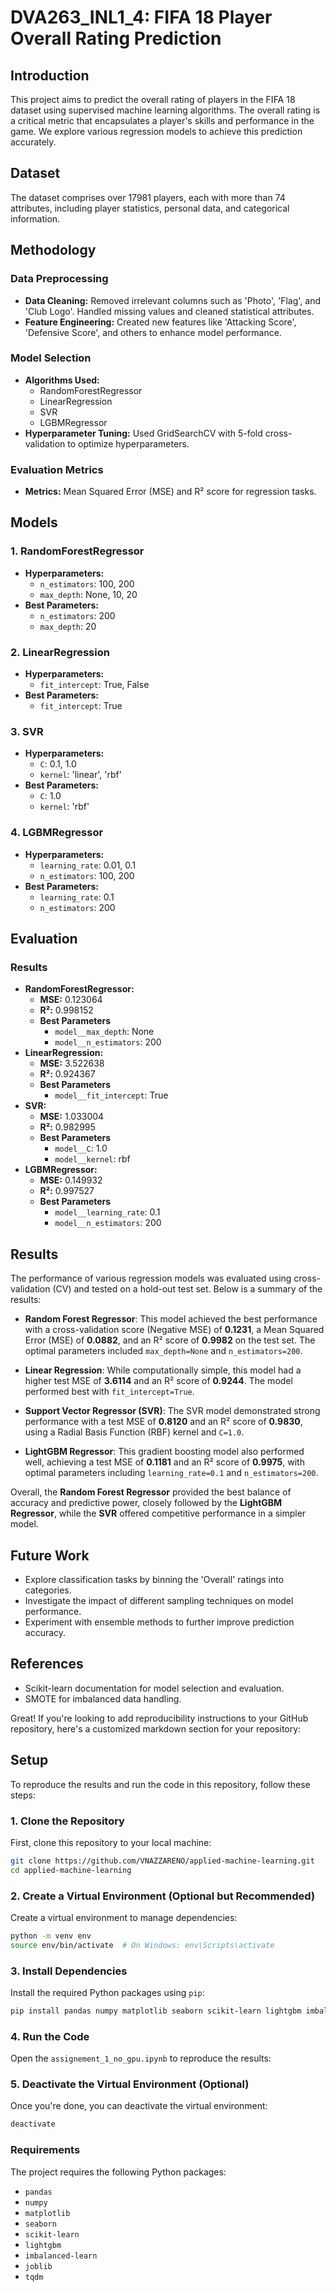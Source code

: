# DVA263_INL1_4: FIFA 18 Player Overall Rating Prediction

## Introduction

This project aims to predict the overall rating of players in the FIFA 18 dataset using supervised machine learning algorithms. The overall rating is a critical metric that encapsulates a player's skills and performance in the game. We explore various regression models to achieve this prediction accurately.

## Dataset

The dataset comprises over 17981 players, each with more than 74 attributes, including player statistics, personal data, and categorical information.

## Methodology

### Data Preprocessing

- **Data Cleaning:** Removed irrelevant columns such as 'Photo', 'Flag', and 'Club Logo'. Handled missing values and cleaned statistical attributes.
- **Feature Engineering:** Created new features like 'Attacking Score', 'Defensive Score', and others to enhance model performance.

### Model Selection

- **Algorithms Used:**
  - RandomForestRegressor
  - LinearRegression
  - SVR
  - LGBMRegressor
- **Hyperparameter Tuning:** Used GridSearchCV with 5-fold cross-validation to optimize hyperparameters.

### Evaluation Metrics

- **Metrics:** Mean Squared Error (MSE) and R² score for regression tasks.

## Models

### 1. RandomForestRegressor

- **Hyperparameters:**
  - `n_estimators`: 100, 200
  - `max_depth`: None, 10, 20
- **Best Parameters:**
  - `n_estimators`: 200
  - `max_depth`: 20

### 2. LinearRegression

- **Hyperparameters:**
  - `fit_intercept`: True, False
- **Best Parameters:**
  - `fit_intercept`: True

### 3. SVR

- **Hyperparameters:**
  - `C`: 0.1, 1.0
  - `kernel`: 'linear', 'rbf'
- **Best Parameters:**
  - `C`: 1.0
  - `kernel`: 'rbf'

### 4. LGBMRegressor

- **Hyperparameters:**
  - `learning_rate`: 0.01, 0.1
  - `n_estimators`: 100, 200
- **Best Parameters:**
  - `learning_rate`: 0.1
  - `n_estimators`: 200

## Evaluation

### Results

- **RandomForestRegressor:**
  - **MSE:** 0.123064
  - **R²:** 0.998152
  - **Best Parameters**
    - `model__max_depth`: None
    - `model__n_estimators`: 200
- **LinearRegression:**
  - **MSE:** 3.522638	
  - **R²:** 0.924367
  - **Best Parameters**
    - `model__fit_intercept`: True
- **SVR:** 
  - **MSE:** 1.033004	
  - **R²:** 0.982995
  - **Best Parameters**
    - `model__C`: 1.0
    - `model__kernel`: rbf
- **LGBMRegressor:**
  - **MSE:** 0.149932	
  - **R²:** 0.997527
  - **Best Parameters**
    - `model__learning_rate`: 0.1
    - `model__n_estimators`: 200

## Results

The performance of various regression models was evaluated using cross-validation (CV) and tested on a hold-out test set. Below is a summary of the results:

- **Random Forest Regressor**: This model achieved the best performance with a cross-validation score (Negative MSE) of **0.1231**, a Mean Squared Error (MSE) of **0.0882**, and an R² score of **0.9982** on the test set. The optimal parameters included `max_depth=None` and `n_estimators=200`.

- **Linear Regression**: While computationally simple, this model had a higher test MSE of **3.6114** and an R² score of **0.9244**. The model performed best with `fit_intercept=True`.

- **Support Vector Regressor (SVR)**: The SVR model demonstrated strong performance with a test MSE of **0.8120** and an R² score of **0.9830**, using a Radial Basis Function (RBF) kernel and `C=1.0`.

- **LightGBM Regressor**: This gradient boosting model also performed well, achieving a test MSE of **0.1181** and an R² score of **0.9975**, with optimal parameters including `learning_rate=0.1` and `n_estimators=200`.

Overall, the **Random Forest Regressor** provided the best balance of accuracy and predictive power, closely followed by the **LightGBM Regressor**, while the **SVR** offered competitive performance in a simpler model.

## Future Work

- Explore classification tasks by binning the 'Overall' ratings into categories.
- Investigate the impact of different sampling techniques on model performance.
- Experiment with ensemble methods to further improve prediction accuracy.

## References

- Scikit-learn documentation for model selection and evaluation.
- SMOTE for imbalanced data handling.

Great! If you're looking to add reproducibility instructions to your GitHub repository, here's a customized markdown section for your repository:

## Setup

To reproduce the results and run the code in this repository, follow these steps:

### 1. Clone the Repository
First, clone this repository to your local machine:
```bash
git clone https://github.com/VNAZZARENO/applied-machine-learning.git
cd applied-machine-learning
```

### 2. Create a Virtual Environment (Optional but Recommended)
Create a virtual environment to manage dependencies:
```bash
python -m venv env
source env/bin/activate  # On Windows: env\Scripts\activate
```

### 3. Install Dependencies
Install the required Python packages using `pip`:
```bash
pip install pandas numpy matplotlib seaborn scikit-learn lightgbm imbalanced-learn joblib tqdm
```

### 4. Run the Code
Open the `assignement_1_no_gpu.ipynb` to reproduce the results:

### 5. Deactivate the Virtual Environment (Optional)
Once you're done, you can deactivate the virtual environment:
```bash
deactivate
```

### Requirements
The project requires the following Python packages:
- `pandas`
- `numpy`
- `matplotlib`
- `seaborn`
- `scikit-learn`
- `lightgbm`
- `imbalanced-learn`
- `joblib`
- `tqdm`
